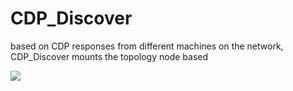 # CDP_Discover

based on CDP responses from different machines on the network, CDP_Discover mounts the topology node based

[![](http://img.youtube.com/vi/f9pjrsIUbOM/0.jpg)](http://www.youtube.com/watch?v=f9pjrsIUbOM "")

